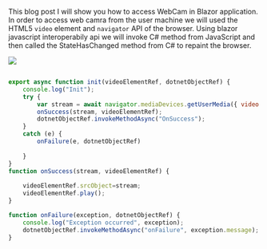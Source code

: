 This blog post I will show you how to access WebCam in Blazor application.
In order to access web camra from the user machine we will used the HTML5 `video` element and `navigator` API of the browser. Using blazor javascript interoperabily api we will invoke C# method from JavaScript and then called the StateHasChanged method from C# to repaint the browser.




![](https://blogger.googleusercontent.com/img/a/AVvXsEj822VcB1xaPgIhlrG6wRFvWRoeY25ShKH71XadfCHFxSeOnU5tvs_GhjpEBvRK5sKyYJclQM8n9nZZnL8UyVmAU49ZxR1_6T3RbqP6eFufpn5mljTkXlTxsdnM6J-IlEXwFhh_XDI5kHOe_C6qJZOWzzMhNjlQqwSIT_nmcy2jZWstVMKni_GkMBkZ9w=w640-h258)


```js

export async function init(videoElementRef, dotnetObjectRef) {
    console.log("Init");
    try {
        var stream = await navigator.mediaDevices.getUserMedia({ video: true });
        onSuccess(stream, videoElementRef);
        dotnetObjectRef.invokeMethodAsync("OnSuccess");
    }
    catch (e) {
        onFailure(e, dotnetObjectRef)
      
    }
}
function onSuccess(stream, videoElementRef) {
    
    videoElementRef.srcObject=stream;
    videoElementRef.play();
}

function onFailure(exception, dotnetObjectRef) {
    console.log("Exception occurred", exception);
    dotnetObjectRef.invokeMethodAsync("onFailure", exception.message);
}
```


<!--stackedit_data:
eyJoaXN0b3J5IjpbMjEzODU3MjU0MywyMTA2MDExNjczXX0=
-->